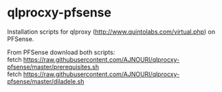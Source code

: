 # qlprocxy-pfsense
Installation scripts for qlproxy (http://www.quintolabs.com/virtual.php) on PFSense.


From PFSense download both scripts:  
fetch https://raw.githubusercontent.com/AJNOURI/qlprocxy-pfsense/master/prerequisites.sh  
fetch https://raw.githubusercontent.com/AJNOURI/qlprocxy-pfsense/master/diladele.sh  

